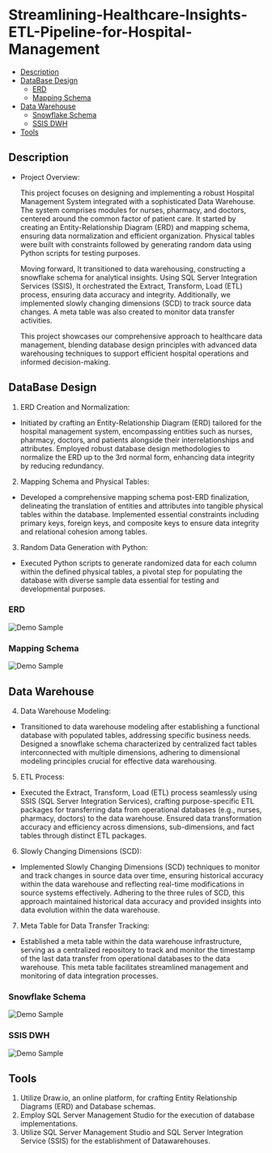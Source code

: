 # Streamlining-Healthcare-Insights-ETL-Pipeline-for-Hospital-Management

- [Description](#description)
- [DataBase Design](#DataBase-Design)
    - [ERD](#ERD)
    - [Mapping Schema](#Mapping-Schema)
- [Data Warehouse](#Data-Warehouse)
    - [Snowflake Schema](#Snowflake-Schema)
    - [SSIS DWH](#SSIS-DWH)
- [Tools](#Tools)


## Description

- Project Overview:
  
  This project focuses on designing and implementing a robust Hospital Management System integrated with a sophisticated Data Warehouse. The 
  system comprises modules for nurses, pharmacy, and doctors, centered around the common factor of patient care. It started by creating an 
  Entity-Relationship Diagram (ERD) and mapping schema, ensuring data normalization and efficient organization. Physical tables were built 
  with constraints followed by generating random data using Python scripts for testing purposes.

  Moving forward, It transitioned to data warehousing, constructing a snowflake schema for analytical insights. Using SQL Server Integration 
  Services (SSIS), It orchestrated the Extract, Transform, Load (ETL) process, ensuring data accuracy and integrity. Additionally, we 
  implemented slowly changing dimensions (SCD) to track source data changes. A meta table was also created to monitor data transfer activities.

  This project showcases our comprehensive approach to healthcare data management, blending database design principles with advanced data 
  warehousing techniques to support efficient hospital operations and informed decision-making.



## DataBase Design

1) ERD Creation and Normalization:
- Initiated by crafting an Entity-Relationship Diagram (ERD) tailored for the hospital management system, encompassing entities such as nurses, pharmacy, doctors, and patients alongside their interrelationships and attributes. Employed robust database design methodologies to normalize the ERD up to the 3rd normal form, enhancing data integrity by reducing redundancy.

2) Mapping Schema and Physical Tables:
- Developed a comprehensive mapping schema post-ERD finalization, delineating the translation of entities and attributes into tangible physical tables within the database. Implemented essential constraints including primary keys, foreign keys, and composite keys to ensure data integrity and relational cohesion among tables.

3) Random Data Generation with Python:
- Executed Python scripts to generate randomized data for each column within the defined physical tables, a pivotal step for populating the database with diverse sample data essential for testing and developmental purposes.


### ERD

![Demo Sample](https://github.com/Sandra-Essa/Streamlining-Healthcare-Insights-ETL-Pipeline-for-Hospital-Management_/blob/main/Media/ERD.png)


### Mapping Schema

![Demo Sample](https://github.com/Sandra-Essa/Streamlining-Healthcare-Insights-ETL-Pipeline-for-Hospital-Management_/blob/main/Media/Mapping.png)


## Data Warehouse

4) Data Warehouse Modeling:
- Transitioned to data warehouse modeling after establishing a functional database with populated tables, addressing specific business needs. Designed a snowflake schema characterized by centralized fact tables interconnected with multiple dimensions, adhering to dimensional modeling principles crucial for effective data warehousing.

5) ETL Process:
- Executed the Extract, Transform, Load (ETL) process seamlessly using SSIS (SQL Server Integration Services), crafting purpose-specific ETL packages for transferring data from operational databases (e.g., nurses, pharmacy, doctors) to the data warehouse. Ensured data transformation accuracy and efficiency across dimensions, sub-dimensions, and fact tables through distinct ETL packages.

6) Slowly Changing Dimensions (SCD):
- Implemented Slowly Changing Dimensions (SCD) techniques to monitor and track changes in source data over time, ensuring historical accuracy within the data warehouse and reflecting real-time modifications in source systems effectively. Adhering to the three rules of SCD, this approach maintained historical data accuracy and provided insights into data evolution within the data warehouse.

7) Meta Table for Data Transfer Tracking:
- Established a meta table within the data warehouse infrastructure, serving as a centralized repository to track and monitor the timestamp of the last data transfer from operational databases to the data warehouse. This meta table facilitates streamlined management and monitoring of data integration processes.


### Snowflake Schema

![Demo Sample](https://github.com/Sandra-Essa/Streamlining-Healthcare-Insights-ETL-Pipeline-for-Hospital-Management_/blob/main/Media/Snowflake%20schema.png)


### SSIS DWH

![Demo Sample](https://github.com/Sandra-Essa/Streamlining-Healthcare-Insights-ETL-Pipeline-for-Hospital-Management_/blob/main/Media/OLAP_Hospital%20_Management_system.gif)



## Tools

1. Utilize Draw.io, an online platform, for crafting Entity Relationship Diagrams (ERD) and Database schemas.
2. Employ SQL Server Management Studio for the execution of database implementations.
3. Utilize SQL Server Management Studio and SQL Server Integration Service (SSIS) for the establishment of Datawarehouses.
